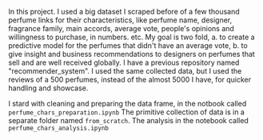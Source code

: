 In this project. I used a big dataset I scraped before of a few thousand perfume links for their characteristics, like perfume name, designer, fragrance family, main accords, average vote, people's opinions and willingness to purchase, in numbers. etc. 
My goal is two fold, 
a. to create a predictive model for the perfumes that didn't have an average vote, 
b. to give insight and business recommendations to designers on perfumes that sell and are well received globally. 
I have a previous repository named "recommender_system". I used the same collected data, but I used the reviews of a 500 perfumes, instead of the almost 5000 I have, for quicker handling and showcase. 

I stard with cleaning and preparing the data frame, in the notbook called `perfume_chars_preparation.ipynb`
The primitive collection of data is in a separate folder named `from_scratch`. 
The analysis in the notebook called `perfume_chars_analysis.ipynb`
